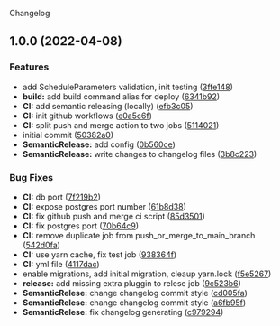Changelog

## 1.0.0 (2022-04-08)


### Features

* add ScheduleParameters validation, init testing ([3ffe148](https://github.com/antonin-urban/memorize-facts-be/commit/3ffe1480f085e657abd780587f6156c91d92c0c4))
* **build:** add build command alias for deploy ([6341b92](https://github.com/antonin-urban/memorize-facts-be/commit/6341b9233827073f79c69910475b514d36e32088))
* **CI:** add semantic releasing (locally) ([efb3c05](https://github.com/antonin-urban/memorize-facts-be/commit/efb3c05c77f34f0d751405fd9872ad06c1a4fb11))
* **CI:** init github workflows ([e0a5c6f](https://github.com/antonin-urban/memorize-facts-be/commit/e0a5c6fc8a276f2b8bf56d10ee8154b83b380da5))
* **CI:** split push and merge action to two jobs ([5114021](https://github.com/antonin-urban/memorize-facts-be/commit/51140213402f5e1b800bb19289fa3382291e8347))
* initial commit ([50382a0](https://github.com/antonin-urban/memorize-facts-be/commit/50382a0ddeae564f82eb0710cd09a45fa7ae374f))
* **SemanticRelease:** add config ([0b560ce](https://github.com/antonin-urban/memorize-facts-be/commit/0b560ceb3d8edfb264c395f3e8374e89f34772b9))
* **SemanticRelease:** write changes to changelog files ([3b8c223](https://github.com/antonin-urban/memorize-facts-be/commit/3b8c2233fae42d2eb4842aa5b1522e842571a4d0))


### Bug Fixes

* **CI:** db port ([7f219b2](https://github.com/antonin-urban/memorize-facts-be/commit/7f219b21fc4487335c6d9d64141b03a9f9db85c0))
* **CI:** expose postgres port number ([61b8d38](https://github.com/antonin-urban/memorize-facts-be/commit/61b8d3895223bd6cfab250949a5860db8c0883d3))
* **CI:** fix github push and merge ci script ([85d3501](https://github.com/antonin-urban/memorize-facts-be/commit/85d35017479638c5bc558d822724bdb0c86e7993))
* **CI:** fix postgres port ([70b64c9](https://github.com/antonin-urban/memorize-facts-be/commit/70b64c9d236c24547a4cbf9630813c4d8e3f55cb))
* **CI:** remove duplicate job from push_or_merge_to_main_branch ([542d0fa](https://github.com/antonin-urban/memorize-facts-be/commit/542d0fa9ae16c94868ebecafe8773b4144dbb13a))
* **CI:** use yarn cache, fix test job ([938364f](https://github.com/antonin-urban/memorize-facts-be/commit/938364f6f3181f6fda5f037a55173ceedb8d5464))
* **CI:** yml file ([4117dac](https://github.com/antonin-urban/memorize-facts-be/commit/4117dac59688248db5313abea3ff62b878f43f7d))
* enable migrations, add initial migration, cleaup yarn.lock ([f5e5267](https://github.com/antonin-urban/memorize-facts-be/commit/f5e52678b960fb046691e7a9e1f48e0260f4989e))
* **release:** add missing extra pluggin to relese job ([9c523b6](https://github.com/antonin-urban/memorize-facts-be/commit/9c523b67b51ab789c7e0884ded9c34d96977868e))
* **SemanticRelese:** change changelog commit style ([cd005fa](https://github.com/antonin-urban/memorize-facts-be/commit/cd005fad1f3e974636aab5e00422b30adcd8a6b9))
* **SemanticRelese:** change changelog commit style ([a6fb95f](https://github.com/antonin-urban/memorize-facts-be/commit/a6fb95f86f573c5a3a49bbcde30b04657819b1c3))
* **SemanticRelese:** fix changelog generating ([c979294](https://github.com/antonin-urban/memorize-facts-be/commit/c979294092579402bf4970b7755a0d15bd73147f))
